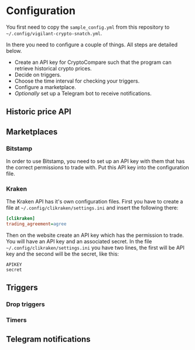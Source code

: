 # Configuration

You first need to copy the `sample_config.yml` from this repository to `~/.config/vigilant-crypto-snatch.yml`.

In there you need to configure a couple of things. All steps are detailed below.

- Create an API key for CryptoCompare such that the program can retrieve historical crypto prices.
- Decide on triggers.
- Choose the time interval for checking your triggers.
- Configure a marketplace.
- *Optionally* set up a Telegram bot to receive notifications.

## Historic price API

## Marketplaces

### Bitstamp

In order to use Bitstamp, you need to set up an API key with them that has the correct permissions to trade with. Put this API key into the configuration file.

### Kraken

The Kraken API has it's own configuration files. First you have to create a file at `~/.config/clikraken/settings.ini` and insert the following there:

```ini
[clikraken]
trading_agreement=agree
```

Then on the website create an API key which has the permission to trade. You will have an API key and an associated secret. In the file `~/.config/clikraken/settings.ini` you have two lines, the first will be API key and the second will be the secret, like this:

	APIKEY 
	secret

## Triggers

### Drop triggers

### Timers

## Telegram notifications